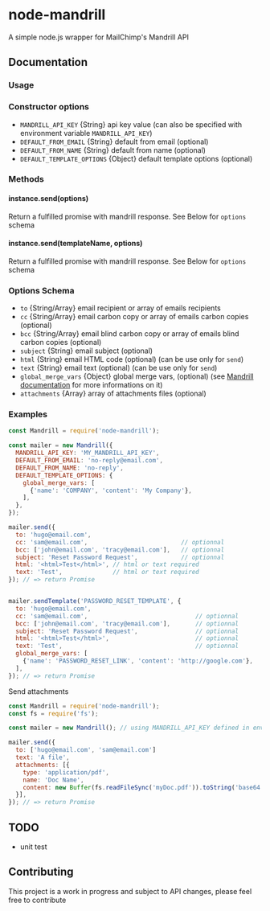 # node-mandrill
A simple node.js wrapper for MailChimp's Mandrill API

## Documentation

### Usage

### Constructor options

* `MANDRILL_API_KEY`          {String} api key value (can also be specified with environment variable `MANDRILL_API_KEY`)
* `DEFAULT_FROM_EMAIL`        {String} default from email (optional)
* `DEFAULT_FROM_NAME`         {String} default from name (optional)
* `DEFAULT_TEMPLATE_OPTIONS`  {Object} default template options (optional)


### Methods

#### instance.send(options)

Return a fulfilled promise with mandrill response. See Below for `options` schema

#### instance.send(templateName, options)

Return a fulfilled promise with mandrill response. See Below for `options` schema


### Options Schema

* `to` {String/Array} email recipient or array of emails recipients
* `cc` {String/Array} email carbon copy or array of emails carbon copies (optional)
* `bcc` {String/Array} email blind carbon copy or array of emails blind carbon copies (optional)
* `subject` {String} email subject (optional)
* `html` {String} email HTML code (optional) (can be use only for `send`)
* `text` {String} email text (optional) (can be use only for `send`)
* `global_merge_vars` {Object} global merge vars, (optional) (see [Mandrill documentation](https://mandrillapp.com/api/docs/messages.nodejs.html) for more informations on it)
* `attachments` {Array} array of attachments files (optional)

### Examples

```javascript
const Mandrill = require('node-mandrill');

const mailer = new Mandrill({
  MANDRILL_API_KEY: 'MY_MANDRILL_API_KEY',
  DEFAULT_FROM_EMAIL: 'no-reply@email.com',
  DEFAULT_FROM_NAME: 'no-reply',
  DEFAULT_TEMPLATE_OPTIONS: {
    global_merge_vars: [
      {'name': 'COMPANY', 'content': 'My Company'},
    ],
  },
});

mailer.send({
  to: 'hugo@email.com',
  cc: 'sam@email.com',                          // optionnal
  bcc: ['john@email.com', 'tracy@email.com'],   // optionnal
  subject: 'Reset Password Request',            // optionnal
  html: '<html>Test</html>', // html or text required
  text: 'Test',              // html or text required
}); // => return Promise


mailer.sendTemplate('PASSWORD_RESET_TEMPLATE', {
  to: 'hugo@email.com',
  cc: 'sam@email.com',                              // optionnal
  bcc: ['john@email.com', 'tracy@email.com'],       // optionnal
  subject: 'Reset Password Request',                // optionnal
  html: '<html>Test</html>',                        // optionnal
  text: 'Test',                                     // optionnal
  global_merge_vars: [
    {'name': 'PASSWORD_RESET_LINK', 'content': 'http://google.com'},
  ],
}); // => return Promise

```

Send attachments
```javascript
const Mandrill = require('node-mandrill');
const fs = require('fs');

const mailer = new Mandrill(); // using MANDRILL_API_KEY defined in environment variable

mailer.send({
  to: ['hugo@email.com', 'sam@email.com']
  text: 'A file',
  attachments: [{
    type: 'application/pdf',
    name: 'Doc Name',
    content: new Buffer(fs.readFileSync('myDoc.pdf')).toString('base64'),
  }],
}); // => return Promise


```


## TODO

* unit test


## Contributing

This project is a work in progress and subject to API changes, please feel free to contribute
